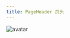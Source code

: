 ```yaml
---
title: PageHeader 页头
---
```

![avatar](http://10.101.10.57/components/other/components/pageheader_.jpg)